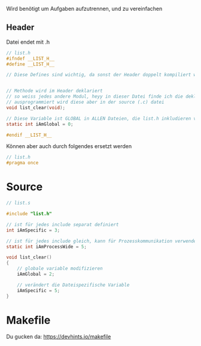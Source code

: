 Wird benötigt um Aufgaben aufzutrennen, und zu  vereinfachen

## Header
Datei endet mit .h
```c
// list.h
#ifndef __LIST_H__
#define __LIST_H__

// Diese Defines sind wichtig, da sonst der Header doppelt kompiliert werden kann. Macht auch Probleme mit Defines, Konstanten, statics und Methodendeklarationen


// Methode wird im Header deklariert
// so weiss jedes andere Modul, heyy in dieser Datei finde ich die deklaration
// ausprogrammiert wird diese aber in der source (.c) datei
void list_clear(void);

// Diese Variable ist GLOBAL in ALLEN Dateien, die list.h inkludieren vorhanden
static int iAmGlobal = 0;

#endif __LIST_H__
```
Können aber auch durch folgendes ersetzt werden

```c
// list.h
#pragma once

```


# Source
```c
// list.s

#include "list.h"

// ist für jedes include separat definiert
int iAmSpecific = 3;

// ist für jedes include gleich, kann für Prozesskommunikation verwendet werden.
static int iAmProcessWide = 5;

void list_clear()
{
	// globale variable modifizieren
	iAmGlobal = 2;

	// verändert die Dateispezifische Variable
	iAmSpecific = 5;
}
```

# Makefile

Du gucken da: https://devhints.io/makefile
